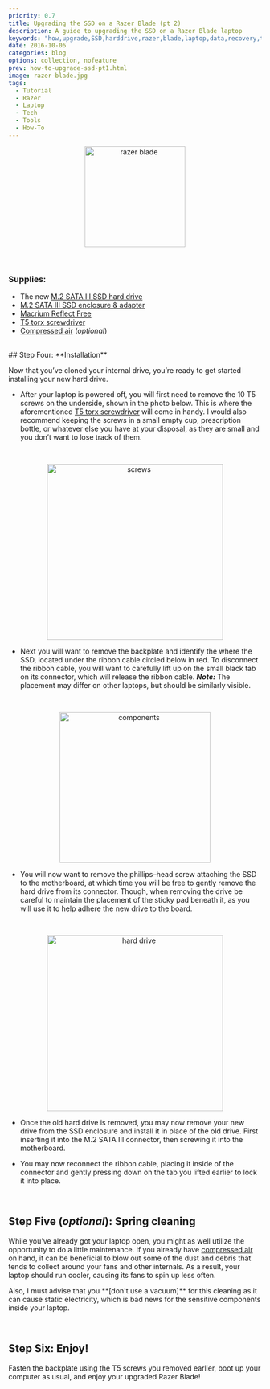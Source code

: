 ```yaml
---
priority: 0.7
title: Upgrading the SSD on a Razer Blade (pt 2)
description: A guide to upgrading the SSD on a Razer Blade laptop
keywords: "how,upgrade,SSD,harddrive,razer,blade,laptop,data,recovery,tutorial"
date: 2016-10-06
categories: blog
options: collection, nofeature
prev: how-to-upgrade-ssd-pt1.html
image: razer-blade.jpg
tags:
  - Tutorial
  - Razer
  - Laptop
  - Tech
  - Tools
  - How-To
---
```


<p align="center">
  <img src="https://cloud.githubusercontent.com/assets/16360374/20456020/80f8afd0-ae1f-11e6-8cab-b147675cd539.jpg" height="200" alt="razer blade" title="Razer Blade"/>
</p>
<br>

### Supplies:
 * The new [M.2 SATA III SSD hard drive]
 * [M.2 SATA III SSD enclosure & adapter]
 * [Macrium Reflect Free]
 * [T5 torx screwdriver]
 * [Compressed air] (*optional*)

<br>
## Step Four: **Installation**

  Now that you&rsquo;ve cloned your internal drive, you&rsquo;re ready to get started installing your new hard drive.
<br>

  * After your laptop is powered off, you will first need to remove the 10 T5 screws on the underside, shown in the photo below. This is where the aforementioned [T5 torx screwdriver] will come in handy. I would also recommend keeping the screws in a small empty cup, prescription bottle, or whatever else you have at your disposal, as they are small and you don&rsquo;t want to lose track of them.
  <br>
  <p align="center">
    <img src="https://cloud.githubusercontent.com/assets/16360374/20454747/a82808b0-adfe-11e6-975f-e01a3eb4b2d8.jpg" height="350" alt="screws" title="Screws"/>
  </p>

  * Next you will want to remove the backplate and identify the where the SSD, located under the ribbon cable circled below in red. To disconnect the ribbon cable, you will want to carefully lift up on the small black tab on its connector, which will release the ribbon cable.
  ***Note:*** The placement may differ on other laptops, but should be similarly visible.
  <br>
  <p align="center">
    <img src="https://cloud.githubusercontent.com/assets/16360374/20454874/f68ce730-ae00-11e6-80fb-c6522741915d.jpg" height="300" alt="components" title="Components"/>
  </p>

  * You will now want to remove the phillips&ndash;head screw attaching the SSD to the motherboard, at which time you will be free to gently remove the hard drive from its connector. Though, when removing the drive be careful to maintain the placement of the sticky pad beneath it, as you will use it to help adhere the new drive to the board.
  <br>
  <p align="center">
  	<img src="https://cloud.githubusercontent.com/assets/16360374/20454748/abc02c28-adfe-11e6-8ea8-dff5bf482dd1.jpg" height="350" alt="hard drive" title="Hard drive"/>
  </p>

  * Once the old hard drive is removed, you may now remove your new drive from the SSD enclosure and install it in place of the old drive. First inserting it into the M.2 SATA III connector, then screwing it into the motherboard.

  * You may now reconnect the ribbon cable, placing it inside of the connector and gently pressing down on the tab you lifted earlier to lock it into place.

<br>

## Step Five (*optional*): **Spring cleaning**

  While you&rsquo;ve already got your laptop open, you might as well utilize the opportunity to do a little maintenance. If you already have [compressed air] on hand, it can be beneficial to blow out some of the dust and debris that tends to collect around your fans and other internals. As a result, your laptop should run cooler, causing its fans to spin up less often.
  <br>
  <p class="h-warning">Also, I must advise that you **[don't use a vacuum]** for this cleaning as it can cause static electricity, which is bad news for the sensitive components inside your laptop.</p>

<br>

## Step Six: **Enjoy!**

  Fasten the backplate using the T5 screws you removed earlier, boot up your computer as usual, and enjoy your upgraded Razer Blade!

<br>

<!--------------------------------- Links ------------------------------------->
[M.2 SATA III SSD hard drive]: https://www.amazon.com/Samsung-850-EVO-Internal-MZ-N5E500BW/dp/B00TGIW1XG/ref=sr_1_13?s=pc&ie=UTF8&qid=1479538259&sr=1-13&keywords=m.2+ssd+cable
[M.2 SATA III SSD enclosure & adapter]: https://www.amazon.com/gp/product/B00KQ4LNJC/ref=oh_aui_detailpage_o06_s00?ie=UTF8&psc=1
[T5 torx screwdriver]: https://www.amazon.com/gp/product/B01FAN2MLQ/ref=oh_aui_detailpage_o00_s00?ie=UTF8&psc=1
[Macrium Reflect Free]: http://www.macrium.com/reflectfree.aspx
[Compressed air]: https://www.amazon.com/Compressed-Professional-Blow-Off-Electronics/dp/B015UNJZAC/ref=sr_1_2?ie=UTF8&qid=1479548500&sr=8-2-spons&keywords=compressed+air&psc=1
[compressed air]: https://www.amazon.com/Compressed-Professional-Blow-Off-Electronics/dp/B015UNJZAC/ref=sr_1_2?ie=UTF8&qid=1479548500&sr=8-2-spons&keywords=compressed+air&psc=1
[do not use a vacuum]: https://www.youtube.com/watch?v=6_yxUVhHRM0

